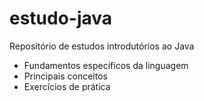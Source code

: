 # estudo-java
Repositório de estudos introdutórios ao Java

- Fundamentos específicos da linguagem
- Principais conceitos
- Exercícios de prática
